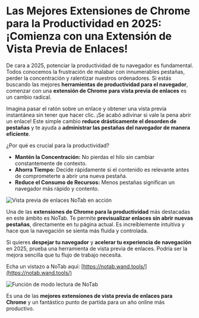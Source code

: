 # Las Mejores Extensiones de Chrome para la Productividad en 2025: ¡Comienza con una Extensión de Vista Previa de Enlaces!

De cara a 2025, potenciar la productividad de tu navegador es fundamental. Todos conocemos la frustración de malabar con innumerables pestañas, perder la concentración y ralentizar nuestros ordenadores. Si estás buscando las mejores **herramientas de productividad para el navegador**, comenzar con una **extensión de Chrome para vista previa de enlaces** es un cambio radical.

Imagina pasar el ratón sobre un enlace y obtener una vista previa instantánea sin tener que hacer clic. ¡Se acabó adivinar si vale la pena abrir un enlace! Este simple cambio **reduce drásticamente el desorden de pestañas** y te ayuda a **administrar las pestañas del navegador de manera eficiente**.

¿Por qué es crucial para la productividad?
*   **Mantén la Concentración:** No pierdas el hilo sin cambiar constantemente de contexto.
*   **Ahorra Tiempo:** Decide rápidamente si el contenido es relevante antes de comprometerte a abrir una nueva pestaña.
*   **Reduce el Consumo de Recursos:** Menos pestañas significan un navegador más rápido y contento.

![Vista previa de enlaces NoTab en acción](images/notab1.png)

Una de las **extensiones de Chrome para la productividad** más destacadas en este ámbito es NoTab. Te permite **previsualizar enlaces sin abrir nuevas pestañas**, directamente en tu página actual. Es increíblemente intuitiva y hace que la navegación se sienta más fluida y controlada.

Si quieres **despejar tu navegador** y **acelerar tu experiencia de navegación** en 2025, prueba una herramienta de vista previa de enlaces. Podría ser la mejora sencilla que tu flujo de trabajo necesita.

Echa un vistazo a NoTab aquí: [https://notab.wand.tools/](https://notab.wand.tools/)

![Función de modo lectura de NoTab](images/notab2.png)

Es una de las **mejores extensiones de vista previa de enlaces para Chrome** y un fantástico punto de partida para un año online más productivo.
